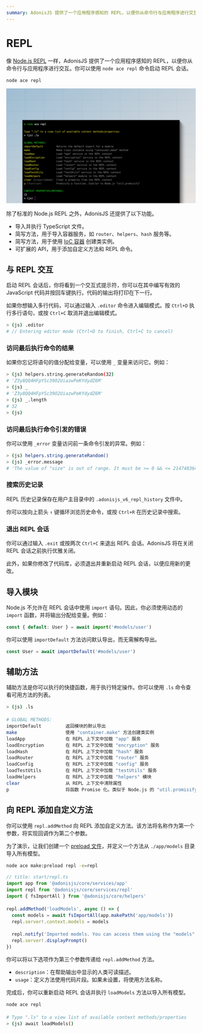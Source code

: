 ```yaml
---
summary: AdonisJS 提供了一个应用程序感知的 REPL，以便你从命令行与应用程序进行交互。
---
```


# REPL

像 [Node.js REPL](https://nodejs.org/api/repl.html) 一样，AdonisJS 提供了一个应用程序感知的 REPL，以便你从命令行与应用程序进行交互。你可以使用 `node ace repl` 命令启动 REPL 会话。

```sh
node ace repl
```

![](../ace/ace_repl.png)

除了标准的 Node.js REPL 之外，AdonisJS 还提供了以下功能。

- 导入并执行 TypeScript 文件。
- 简写方法，用于导入容器服务，如 `router`、`helpers`、`hash` 服务等。
- 简写方法，用于使用 [IoC 容器](../concepts/dependency_injection.md#constructing-a-tree-of-dependencies) 创建类实例。
- 可扩展的 API，用于添加自定义方法和 REPL 命令。

## 与 REPL 交互
启动 REPL 会话后，你将看到一个交互式提示符，你可以在其中编写有效的 JavaScript 代码并按回车键执行。代码的输出将打印在下一行。

如果你想输入多行代码，可以通过输入 `.editor` 命令进入编辑模式。按 `Ctrl+D` 执行多行语句，或按 `Ctrl+C` 取消并退出编辑模式。

```sh
> (js) .editor
# // Entering editor mode (Ctrl+D to finish, Ctrl+C to cancel)
```

### 访问最后执行命令的结果
如果你忘记将语句的值分配给变量，可以使用 `_` 变量来访问它。例如：

```sh
> (js) helpers.string.generateRandom(32)
# 'Z3y8QQ4HFpYSc39O2UiazwPeKYdydZ6M'
> (js) _
# 'Z3y8QQ4HFpYSc39O2UiazwPeKYdydZ6M'
> (js) _.length
# 32
> (js)
```

### 访问最后执行命令引发的错误
你可以使用 `_error` 变量访问前一条命令引发的异常。例如：

```sh
> (js) helpers.string.generateRandom()
> (js) _error.message
# 'The value of "size" is out of range. It must be >= 0 && <= 2147483647. Received NaN'
```

### 搜索历史记录
REPL 历史记录保存在用户主目录中的 `.adonisjs_v6_repl_history` 文件中。

你可以按向上箭头 `↑` 键循环浏览历史命令，或按 `Ctrl+R` 在历史记录中搜索。

### 退出 REPL 会话
你可以通过输入 `.exit` 或按两次 `Ctrl+C` 来退出 REPL 会话。AdonisJS 将在关闭 REPL 会话之前执行优雅关闭。

此外，如果你修改了代码库，必须退出并重新启动 REPL 会话，以便应用新的更改。

## 导入模块
Node.js 不允许在 REPL 会话中使用 `import` 语句。因此，你必须使用动态的 `import` 函数，并将输出分配给变量。例如：

```ts
const { default: User } = await import('#models/user')
```

你可以使用 `importDefault` 方法访问默认导出，而无需解构导出。

```ts
const User = await importDefault('#models/user')
```

## 辅助方法
辅助方法是你可以执行的快捷函数，用于执行特定操作。你可以使用 `.ls` 命令查看可用方法的列表。

```sh
> (js) .ls

# GLOBAL METHODS:
importDefault         返回模块的默认导出
make                  使用 "container.make" 方法创建类实例
loadApp               在 REPL 上下文中加载 "app" 服务
loadEncryption        在 REPL 上下文中加载 "encryption" 服务
loadHash              在 REPL 上下文中加载 "hash" 服务
loadRouter            在 REPL 上下文中加载 "router" 服务
loadConfig            在 REPL 上下文中加载 "config" 服务
loadTestUtils         在 REPL 上下文中加载 "testUtils" 服务
loadHelpers           在 REPL 上下文中加载 "helpers" 模块
clear                 从 REPL 上下文中清除属性
p                     将函数 Promise 化。类似于 Node.js 的 "util.promisify"
```

## 向 REPL 添加自定义方法
你可以使用 `repl.addMethod` 向 REPL 添加自定义方法。该方法将名称作为第一个参数，将实现回调作为第二个参数。

为了演示，让我们创建一个 [preload 文件](../concepts/adonisrc_file.md#preloads)，并定义一个方法从 `./app/models` 目录导入所有模型。

```sh
node ace make:preload repl -e=repl
```

```ts
// title: start/repl.ts
import app from '@adonisjs/core/services/app'
import repl from '@adonisjs/core/services/repl'
import { fsImportAll } from '@adonisjs/core/helpers'

repl.addMethod('loadModels', async () => {
  const models = await fsImportAll(app.makePath('app/models'))
  repl.server!.context.models = models

  repl.notify('Imported models. You can access them using the "models" property')
  repl.server!.displayPrompt()
})
```

你可以将以下选项作为第三个参数传递给 `repl.addMethod` 方法。

- `description`：在帮助输出中显示的人类可读描述。
- `usage`：定义方法使用代码片段。如果未设置，将使用方法名称。

完成后，你可以重新启动 REPL 会话并执行 `loadModels` 方法以导入所有模型。

```sh
node ace repl

# Type ".ls" to a view list of available context methods/properties
> (js) await loadModels()
```